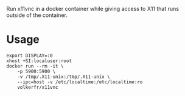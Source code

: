 Run x11vnc in a docker container while giving access to X11 that runs outside of the container.

# Usage

    export DISPLAY=:0
    xhost +SI:localuser:root
    docker run --rm -it \
        -p 5900:5900 \
        -v /tmp/.X11-unix:/tmp/.X11-unix \
        --ipc=host -v /etc/localtime:/etc/localtime:ro
        volkerfr/x11vnc
